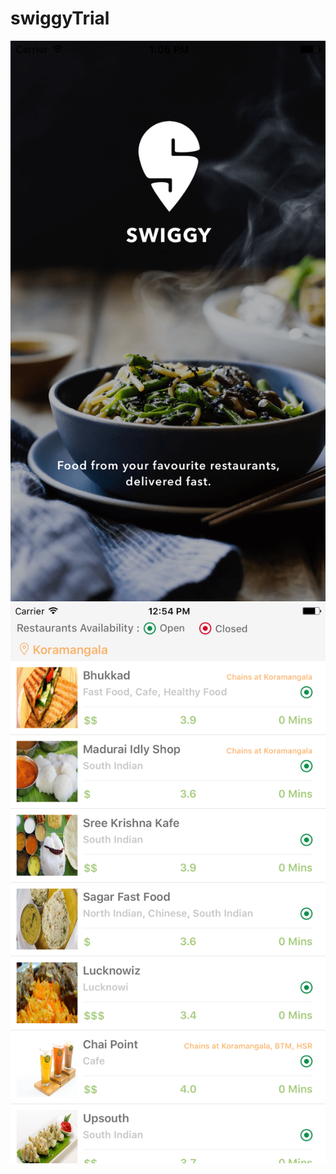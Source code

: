 # swiggyTrial
![Alt text](https://github.com/deepakraj27/swiggyTrial/blob/master/ScreenShots/SplashScreen.png "Splash Screen")
![Alt text](https://github.com/deepakraj27/swiggyTrial/blob/master/ScreenShots/iPhone7%2B.png "First Screen")
